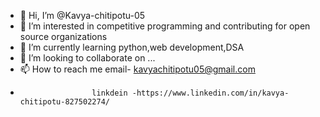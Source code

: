 - 👋 Hi, I’m @Kavya-chitipotu-05
- 👀 I’m interested in competitive programming and contributing for open source organizations
- 🌱 I’m currently learning python,web development,DSA
- 💞️ I’m looking to collaborate on ...
- 📫 How to reach me email- kavyachitipotu05@gmail.com
-                     linkdein -https://www.linkedin.com/in/kavya-chitipotu-827502274/

<!---
Kavya-chitipotu-05/Kavya-chitipotu-05 is a ✨ special ✨ repository because its `README.md` (this file) appears on your GitHub profile.
You can click the Preview link to take a look at your changes.
--->
